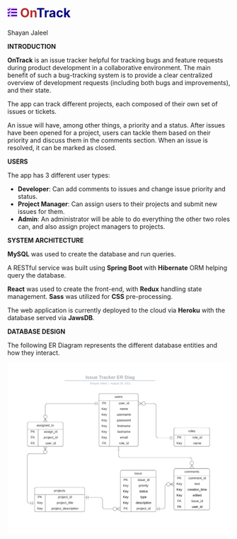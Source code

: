 <h1><span style="color:navy;"><img src="readme-res/tasks-solid.svg" style="height: 22px; filter: invert(8%) sepia(61%) saturate(5019%) hue-rotate(234deg) brightness(112%) contrast(123%);">
    <span style="color: #ba2f2f">On</span>Track
</span>
</h1>

Shayan Jaleel

**INTRODUCTION**

**OnTrack** is an issue tracker helpful for tracking bugs and feature requests during product development in a collaborative environment. The main benefit of such a bug-tracking system is to provide a clear centralized overview of development requests (including both bugs and improvements), and their state.

The app can track different projects, each composed of their own set of issues or tickets.

An issue will have, among other things, a priority and a status. After issues have been opened for a project, users can tackle them based on their priority and discuss them in the comments section. When an issue is resolved, it can be marked as closed.

**USERS**

The app has 3 different user types:

* **Developer**: Can add comments to issues and change issue priority and status.
* **Project Manager**: Can assign users to their projects and submit new issues for them.
* **Admin**: An administrator will be able to do everything the other two roles can, and also assign project managers to projects.

**SYSTEM ARCHITECTURE**

**MySQL** was used to create the database and run queries. 

A RESTful service was built using **Spring Boot** with **Hibernate** ORM helping query the database.

**React** was used to create the front-end, with **Redux** handling state management. **Sass** was utilized for **CSS** pre-processing.

The web application is currently deployed to the cloud via **Heroku** with the database served via **JawsDB**. 

**DATABASE DESIGN**

The following ER Diagram represents the different database entities and how they interact.

![alt_text](readme-res/er-diag.png "image_tooltip")
